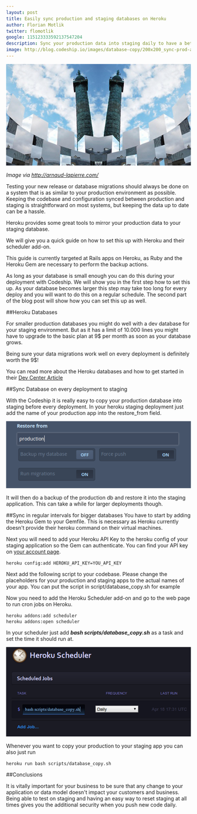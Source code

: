 ```yaml
---
layout: post
title: Easily sync production and staging databases on Heroku
author: Florian Motlik
twitter: flomotlik
google: 115123333592137547204
description: Sync your production data into staging daily to have a better testing environment
image: http://blog.codeship.io/images/database-copy/200x200_sync-prod-and-staging.png
---
```



![Sync image](/images/database-copy/codeship_sync-prod-and-staging.png)

*Image via http://arnaud-lapierre.com/*

Testing your new release or database migrations should always be done on a system that is as similar 
to your production environment as possible. Keeping the codebase and configuration synced between production
and staging is straightforward on most systems, but keeping the data up to date can be a hassle.

Heroku provides some great tools to mirror your production data to your staging database.

We will give you a quick guide on how to set this up with Heroku and their scheduler add-on.

This guide is currently targeted at Rails apps on Heroku, as Ruby and the Heroku Gem are necessary to perform the backup actions.

As long as your database is small enough you can do this during your deployment with Codeship. We will 
show you in the first step how to set this up. As your database becomes larger this step may take too 
long for every deploy and you will want to do this on a regular schedule. The second part of the blog 
post will show how you can set this up as well.

##Heroku Databases

For smaller production databases you might do well with a dev database for your staging environment. 
But as it has a limit of 10.000 lines you might have to upgrade to the basic plan at 9$ per month as 
soon as your database grows.

Being sure your data migrations work well on every deployment is definitely worth the 9$!

You can read more about the Heroku databases and how to get started in their
[Dev Center Article](https://devcenter.heroku.com/articles/heroku-postgresql)

##Sync Database on every deployment to staging

With the Codeship it is really easy to copy your production database into staging before every deployment. 
In your heroku staging deployment just add the name of your production app into the restore_from field.

![Restore from other database on Codeship](/images/database-copy/restore_from.png)

It will then do a backup of the production db and restore it into the staging application. This can take a 
while for larger deployments though.

##Sync in regular intervals for bigger databases
You have to start by adding the Heroku Gem to your Gemfile. This is necessary as Heroku currently doesn't provide 
their heroku command on their virtual machines.

<script src="https://gist.github.com/flomotlik/5412759.js"></script>

Next you will need to add your Heroku API Key to the heroku config of your staging application so the Gem can authenticate. 
You can find your API key on [your account page](https://dashboard.heroku.com/account).

    heroku config:add HEROKU_API_KEY=YOU_API_KEY

Next add the following script to your codebase. Please change the placeholders for your production and staging 
apps to the actual names of your app. You can put the script in script/database_copy.sh for example

<script src="https://gist.github.com/flomotlik/5412867.js"></script>

Now you need to add the Heroku Scheduler add-on and go to the web page to run cron jobs on Heroku.

    heroku addons:add scheduler
    heroku addons:open scheduler

In your scheduler just add ***bash scripts/database_copy.sh*** as a task and set the time it should run at.

![Heroku Scheduler setup](/images/database-copy/scheduler.png)

Whenever you want to copy your production to your staging app you can also just run 

    heroku run bash scripts/database_copy.sh

##Conclusions

It is vitally important for your business to be sure that any change to your application or data model doesn't 
impact your customers and business. Being able to test on staging and having an easy way to reset staging at all 
times gives you the additional security when you push new code daily.